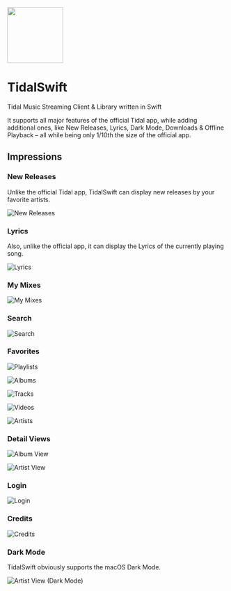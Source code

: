 <img src="TidalSwift/Assets.xcassets/Icon.imageset/Icon-256.png" width="128">

# TidalSwift

Tidal Music Streaming Client & Library written in Swift

It supports all major features of the official Tidal app, while adding additional ones, like New Releases, Lyrics, Dark Mode, Downloads & Offline Playback – all while being only 1/10th the size of the official app.




## Impressions

### New Releases

Unlike the official Tidal app, TidalSwift can display new releases by your favorite artists.

![New Releases](README.assets/NewReleases.png)

### Lyrics

Also, unlike the official app, it can display the Lyrics of the currently playing song.

![Lyrics](README.assets/Lyrics.png)

### My Mixes

![My Mixes](README.assets/MyMixes.png)

### Search

![Search](README.assets/Search.png)

### Favorites

![Playlists](README.assets/Playlists.png)

![Albums](README.assets/Albums.png)

![Tracks](README.assets/Tracks.png)

![Videos](README.assets/Videos.png)

![Artists](README.assets/Artists.png)

### Detail Views

![Album View](README.assets/AlbumView.png)

![Artist View](README.assets/ArtistView.png)

### Login

![Login](README.assets/Login.png)

### Credits

![Credits](README.assets/Credits.png)

### Dark Mode

TidalSwift obviously supports the macOS Dark Mode.

![Artist View (Dark Mode)](README.assets/ArtistView-DarkMode.png)

